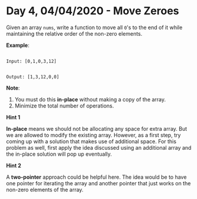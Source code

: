 # Day 4, 04/04/2020 - Move Zeroes

Given an array `nums`, write a function to move all `0`'s to the end of it while maintaining the relative order of the non-zero elements.

**Example**:

<code>
Input: [0,1,0,3,12]

Output: [1,3,12,0,0]
</code>

**Note**:

1. You must do this **in-place** without making a copy of the array.
2. Minimize the total number of operations.

**Hint 1**

**In-place** means we should not be allocating any space for extra array. But we are allowed to modify the existing array. However, as a first step, try coming up with a solution that makes use of additional space. For this problem as well, first apply the idea discussed using an additional array and the in-place solution will pop up eventually.

**Hint 2**

A **two-pointer** approach could be helpful here. The idea would be to have one pointer for iterating the array and another pointer that just works on the non-zero elements of the array.